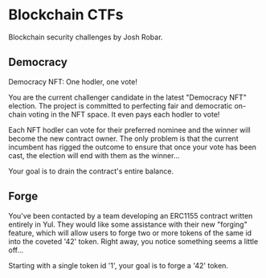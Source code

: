 # Blockchain CTFs

Blockchain security challenges by Josh Robar.

## Democracy

Democracy NFT: One hodler, one vote!

You are the current challenger candidate in the latest "Democracy NFT" election. The project is committed to perfecting fair and democratic on-chain voting in the NFT space. It even pays each hodler to vote!

Each NFT hodler can vote for their preferred nominee and the winner will become the new contract owner. The only problem is that the current incumbent has rigged the outcome to ensure that once your vote has been cast, the election will end with them as the winner...

Your goal is to drain the contract's entire balance.

## Forge

You've been contacted by a team developing an ERC1155 contract written entirely in Yul. They would like some assistance with their new "forging" feature, which will allow users to forge two or more tokens of the same id into the coveted '42' token. Right away, you notice something seems a little off...

Starting with a single token id '1', your goal is to forge a '42' token.
